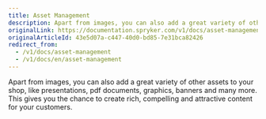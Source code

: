 ```yaml
---
title: Asset Management
description: Apart from images, you can also add a great variety of other assets to your shop, like presentations, pdf documents, graphics, banners and many more.
originalLink: https://documentation.spryker.com/v1/docs/asset-management
originalArticleId: 43e5d07a-c447-40d0-bd85-7e31bca82426
redirect_from:
  - /v1/docs/asset-management
  - /v1/docs/en/asset-management
---
```


Apart from images, you can also add a great variety of other assets to your shop, like presentations, pdf documents, graphics, banners and many more. This gives you the chance to create rich, compelling and attractive content for your customers.
